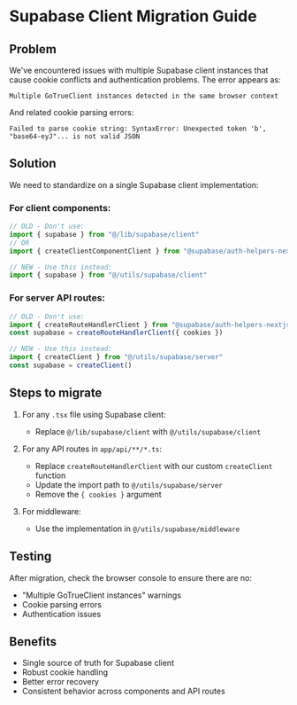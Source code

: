 # Supabase Client Migration Guide

## Problem
We've encountered issues with multiple Supabase client instances that cause cookie conflicts and authentication problems. The error appears as:

```
Multiple GoTrueClient instances detected in the same browser context
```

And related cookie parsing errors:

```
Failed to parse cookie string: SyntaxError: Unexpected token 'b', "base64-eyJ"... is not valid JSON
```

## Solution
We need to standardize on a single Supabase client implementation:

### For client components:

```typescript
// OLD - Don't use:
import { supabase } from "@/lib/supabase/client"
// OR
import { createClientComponentClient } from "@supabase/auth-helpers-nextjs"

// NEW - Use this instead:
import { supabase } from "@/utils/supabase/client"
```

### For server API routes:

```typescript
// OLD - Don't use:
import { createRouteHandlerClient } from "@supabase/auth-helpers-nextjs"
const supabase = createRouteHandlerClient({ cookies })

// NEW - Use this instead:
import { createClient } from "@/utils/supabase/server"
const supabase = createClient()
```

## Steps to migrate

1. For any `.tsx` file using Supabase client:
   - Replace `@/lib/supabase/client` with `@/utils/supabase/client`

2. For any API routes in `app/api/**/*.ts`:
   - Replace `createRouteHandlerClient` with our custom `createClient` function
   - Update the import path to `@/utils/supabase/server`
   - Remove the `{ cookies }` argument

3. For middleware:
   - Use the implementation in `@/utils/supabase/middleware`

## Testing

After migration, check the browser console to ensure there are no:
- "Multiple GoTrueClient instances" warnings
- Cookie parsing errors
- Authentication issues

## Benefits

- Single source of truth for Supabase client
- Robust cookie handling
- Better error recovery
- Consistent behavior across components and API routes 